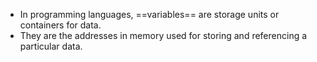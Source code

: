 - In programming languages, ==variables== are storage units or containers for data.
- They are the addresses in memory used for storing and referencing a particular data. 